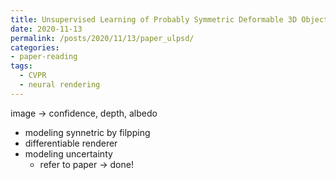 ```yaml
---
title: Unsupervised Learning of Probably Symmetric Deformable 3D Objects from Images in the Wild
date: 2020-11-13
permalink: /posts/2020/11/13/paper_ulpsd/
categories:
- paper-reading
tags:
  - CVPR
  - neural rendering
---
```


image -> confidence, depth, albedo
- modeling synnetric by filpping
- differentiable renderer
- modeling uncertainty
  - refer to paper -> done!